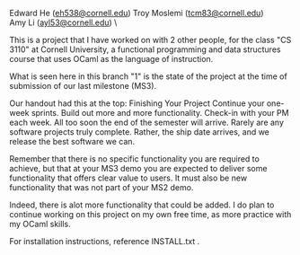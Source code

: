 Edward He (eh538@cornell.edu)
Troy Moslemi (tcm83@cornell.edu) \
Amy Li (ayl53@cornell.edu) \



This is a project that I have worked on with 2 other people, 
for the class "CS 3110" at Cornell University, 
a functional programming and data structures course
that uses OCaml as the language of instruction.

What is seen here in this branch "1" is the state of the project at 
the time of submission of our last milestone
(MS3). 

Our handout had this at the top:
Finishing Your Project
Continue your one-week sprints. Build out more and more functionality. Check-in with your PM each week. All too soon the end of the semester will arrive. Rarely are any software projects truly complete. Rather, the ship date arrives, and we release the best software we can.

Remember that there is no specific functionality you are required to achieve, but that at your MS3 demo you are expected to deliver some functionality that offers clear value to users. It must also be new functionality that was not part of your MS2 demo.


Indeed, there is alot more functionality that could be added. I do plan to continue working on this project on my own free time, 
as more practice with my OCaml skills. 


For installation instructions, reference INSTALL.txt .
